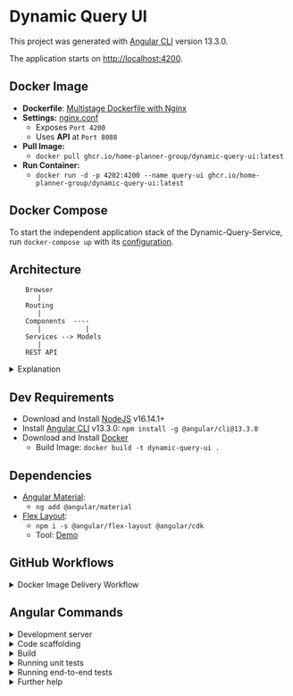 # Dynamic Query UI

This project was generated with [Angular CLI](https://github.com/angular/angular-cli) version 13.3.0.

The application starts on [http://localhost:4200](http://localhost:4200).

## Docker Image

* __Dockerfile__: [Multistage Dockerfile with Nginx](Dockerfile)
* __Settings:__ [nginx.conf](nginx.conf)
  * Exposes `Port 4200`
  * Uses __API__ at `Port 8088`
* __Pull Image:__
  * `docker pull ghcr.io/home-planner-group/dynamic-query-ui:latest`
* __Run Container:__
  * `docker run -d -p 4202:4200 --name query-ui ghcr.io/home-planner-group/dynamic-query-ui:latest`

## Docker Compose

To start the independent application stack of the Dynamic-Query-Service, run `docker-compose up` with
its [configuration](docker-compose.yml).

## Architecture

```
    Browser
       |
    Routing
       |
    Components  ----
       |           |
    Services --> Models
       |
    REST API
```

<details>
  <summary>Explanation</summary>

* Browser = `localhost:4200`
* Routing = [routing module](src/app/app-routing.module.ts)
* Components = [component-package](src/app/components)
* Services = [service-package](src/app/services)
* Models = [model-package](src/app/models)
* REST API = `localhost:8080`

</details>

## Dev Requirements

* Download and Install [NodeJS](https://nodejs.org/) v16.14.1+
* Install [Angular CLI](https://github.com/angular/angular-cli) v13.3.0: `npm install -g @angular/cli@13.3.0`
* Download and Install [Docker](https://docs.docker.com/desktop/windows/install/)
  * Build Image: `docker build -t dynamic-query-ui .`

## Dependencies

* [Angular Material](https://material.angular.io/guide/getting-started):
  * `ng add @angular/material`
* [Flex Layout](https://github.com/angular/flex-layout):
  * `npm i -s @angular/flex-layout @angular/cdk`
  * Tool: [Demo](https://tburleson-layouts-demos.firebaseapp.com/#/docs)

## GitHub Workflows

<details>
  <summary>Docker Image Delivery Workflow</summary>

* [.github/workflows/docker-image.yml](.github/workflows/docker-image.yml)
  * __Trigger:__ manual or on published release
  * Executes `docker build`
  * Execute `docker push` to GitHub Packages

</details>

## Angular Commands

<details>
  <summary>Development server</summary>

Run `ng serve` for a dev server. Navigate to `http://localhost:4200/`. The application will automatically reload if you
change any of the source files.
</details>

<details>
  <summary>Code scaffolding</summary>

Run `ng generate component component-name` to generate a new component. You can also
use `ng generate directive|pipe|service|class|guard|interface|enum|module`.
</details>

<details>
  <summary>Build</summary>
Run `ng build` to build the project. The build artifacts will be stored in the `dist/` directory.
</details>

<details>
  <summary>Running unit tests</summary>

Run `ng test` to execute the unit tests via [Karma](https://karma-runner.github.io).
</details>

<details>
  <summary>Running end-to-end tests</summary>

Run `ng e2e` to execute the end-to-end tests via a platform of your choice. To use this command, you need to first add a
package that implements end-to-end testing capabilities.
</details>

<details>
  <summary>Further help</summary>

To get more help on the Angular CLI use `ng help` or go check out
the [Angular CLI Overview and Command Reference](https://angular.io/cli) page.
</details>

